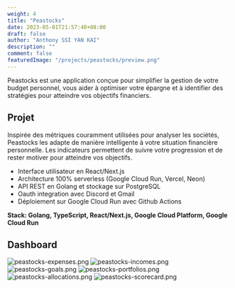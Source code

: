 ```yaml
---
weight: 4
title: "Peastocks"
date: 2023-05-01T21:57:40+08:00
draft: false
author: "Anthony SSI YAN KAI"
description: ""
comment: false
featuredImage: "/projects/peastocks/preview.png"
---
```


Peastocks est une application conçue pour simplifier la gestion de votre budget personnel, vous aider à optimiser votre épargne et à identifier des stratégies pour atteindre vos objectifs financiers.

<!--more-->

## Projet

Inspirée des métriques couramment utilisées pour analyser les sociétés, Peastocks les adapte de manière intelligente à votre situation financière personnelle.
Les indicateurs permettent de suivre votre progression et de rester motiver pour atteindre vos objectifs.

- Interface utilisateur en React/Next.js
- Architecture 100% serverless (Google Cloud Run, Vercel, Neon)
- API REST en Golang et stockage sur PostgreSQL
- Oauth integration avec Discord et Gmail
- Déploiement sur Google Cloud Run avec Github Actions

**Stack: Golang, TypeScript, React/Next.js, Google Cloud Platform, Google Cloud Run**

## Dashboard

![peastocks-expenses.png](/projects/peastocks/1-peastocks-expenses.png)
![peastocks-incomes.png](/projects/peastocks/2-peastocks-incomes.png)
![peastocks-goals.png](/projects/peastocks/3-peastocks-goals.png)
![peastocks-portfolios.png](/projects/peastocks/4-peastocks-portfolios.png)
![peastocks-allocations.png](/projects/peastocks/5-peastocks-allocations.png)
![peastocks-scorecard.png](/projects/peastocks/6-peastocks-scorecard.png)

